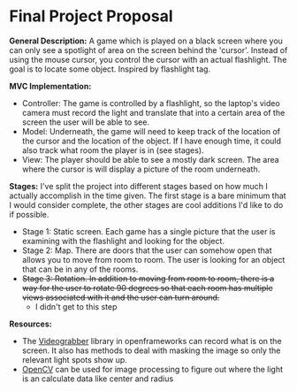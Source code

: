 # Final Project Proposal
**General Description:**  A game which is played on a black screen where you can only see a spotlight of area on the screen 
behind the 'cursor'. Instead of using the mouse cursor, you control the cursor with an actual flashlight. The goal is to 
locate some object. Inspired by flashlight tag.

**MVC Implementation:** 
* Controller: The game is controlled by a flashlight, so the laptop's video camera must record the light and translate that 
into a certain area of the screen the user will be able to see.
* Model: Underneath, the game will need to keep track of the location of the cursor and the location of the object. If I 
have enough time, it could also track what room the player is in (see stages).
* View: The player should be able to see a mostly dark screen. The area where the cursor is will display a picture of the
room underneath.

**Stages:**  I've split the project into different stages based on how much I actually accomplish in the time given. The
first stage is a bare minimum that I would consider complete, the other stages are cool additions I'd like to do if possible.
* Stage 1: Static screen. Each game has a single picture that the user is examining with the flashlight and looking for 
the object.
* Stage 2: Map. There are doors that the user can somehow open that allows you to move from room to room. The user is looking
for an object that can be in any of the rooms.
* ~~Stage 3: Rotation. In addition to moving from room to room, there is a way for the user to rotate 90 degrees so that each 
room has multiple views associated with it and the user can turn around.~~
	* I didn't get to this step


**Resources:** 
* The [Videograbber](https://openframeworks.cc/documentation/video/) library in openframeworks can record what is on the screen.
It also has methods to deal with masking the image so only the relevant light spots show up.
* [OpenCV](https://opencv.org/) can be used for image processing to figure out where the light is an calculate data like 
center and radius